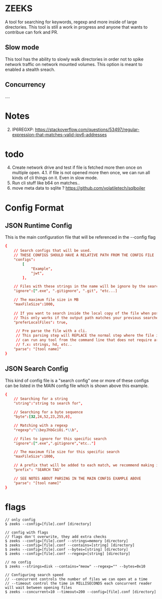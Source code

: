 # ZEEKS
A tool for searching for keywords, regexp and more inside of large directories. This tool is still a work in progress and anyone that wants to contribue can fork and PR.

## Slow mode
This tool has the ability to slowly walk directories in order not to spike network traffic on network mounted volumes. This option is meant to enabled a stealth sreach.

## Concurrency
....

## 

# Notes
2. IP6REGXP: https://stackoverflow.com/questions/53497/regular-expression-that-matches-valid-ipv6-addresses


# todo
4. Create network drive and test if file is fetched more then once on multiple open.
4.1. if file is not opened more then once, we can run all kinds of cli things on it. Even in slow mode.
6. Run cli stuff like b64 on matches..
7. move meta data to sqlite ? https://github.com/volatiletech/sqlboiler

# Config Format
## JSON Runtime Config
This is the main configuration file that will be referenced in the --config flag
``` RUNTIME.conf
{
    // Search configs that will be used.
    // THESE CONFIGS SHOULD HAVE A RELATIVE PATH FROM THE CONFIG FILE
    "configs":    
        [
            "Example",
            "jwt",
        ],

    // Files with these strings in the name will be ignore by the search
    "ignore":[".exe", ".gitignore", ".git", "etc...]

    // The maximum file size in MB
    "maxFileSize":1000,
    
    // If you want to search inside the local copy of the file when possible.
    // This only works if the output path matches your previous searches
    "preferLocalFiles": true,

     // Pre parse the file with a cli.
     // This parsing step will REPLACE the normal step where the file is opened and read line by line.
     // can run any tool from the command line that does not require arguments and outputs text
     // f.x: strings, hd, etc..
    "parse": "[tool name]"
}
```
## JSON Search Config
This kind of config file is a "search config" one or more of these configs can be listed in the MAIN config file which is shown above this example.
``` Example.conf
{
    // Searching for a string
    "string":"string to search for",

    // Searching for a byte sequence
    "byte":[32,24,52,23,255,0],

    // Matching with a regexp
    "regexp":"\\beyJhbGciOi.*\\b",

    // Files to ignore for this specific search
    "ignore":[".exe",".gitignore","etc.."]

    // The maximum file size for this specific search
    "maxFileSize":1000,

    // A prefix that will be added to each match, we recommend making it short but descriptive.  
    "prefix": "SEARCH TAG"

    // SEE NOTES ABOUT PARSING IN THE MAIN CONFIG EXAMPLE ABOVE
    "parse": "[tool name]"
}
```
# flags
```
// only config
$ zeeks --config=[file].conf [directory]

// config with flags
// flags don't overwrite, they add extra checks
$ zeeks --config=[file].conf --strings=memory [directory]
$ zeeks --config=[file].conf --contains=[string] [directory]
$ zeeks --config=[file].conf --bytes=[string] [directory]
$ zeeks --config=[file].conf --regexp=[string] [directory]

// no config
$ zeeks --strings=disk --contains="meow" --regexp="" --bytes=0x10

// Configuring search speed
// --concurrent controls the number of files we can open at a time
// --timeout control the time in MILLISECONDS each concurrent reader will wait between opening files
$ zeeks --concurrent=10 --timeout=200 --config=[file].conf [directory]
```
